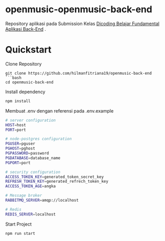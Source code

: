 # openmusic-openmusic-back-end

Repository aplikasi pada Submission Kelas [Dicoding Belajar Fundamental Aplikasi Back-End](https://www.dicoding.com/academies/271) .

# Quickstart

Clone Repository
```
git clone https://github.com/hilmanfitriana19/openmusic-back-end
```bash
cd openmusic-back-end
```

Install dependency
```bash
npm install
```

Membuat .env dengan referensi pada .env.example
```bash
# server configuration
HOST=host
PORT=port

# node-postgres configuration
PGUSER=pguser
PGHOST=pghost
PGPASSWORD=password
PGDATABASE=database_name
PGPORT=port

# security configuration
ACCESS_TOKEN_KEY=generated_token_secret_key
REFRESH_TOKEN_KEY=generated_refrech_token_key
ACCESS_TOKEN_AGE=angka

# Message broker
RABBITMQ_SERVER=amqp://localhost

# Redis
REDIS_SERVER=localhost

```

Start Project
```bash
npm run start
```
